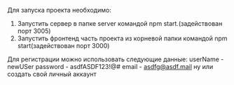Для запуска проекта необходимо:
1. Запустить сервер в папке server командой npm start.(задействован порт 3005)
2. Запустить фронтенд часть проекта из корневой папки командой npm start(задействован порт 3000)

Для регистрации можно использовать следующие данные:
userName - newUSer
password - asdfASDF123!@#
email - asdfg@asdf.mail
ну или создать свой личный аккаунт
